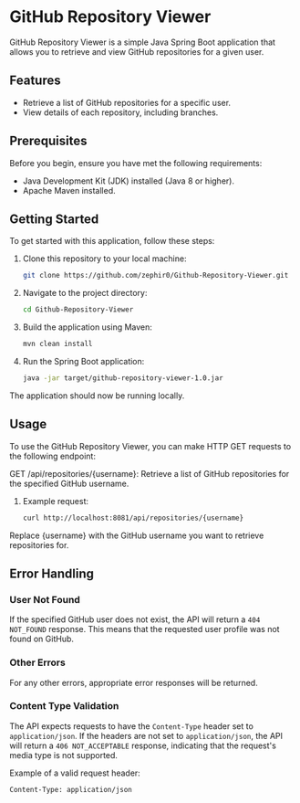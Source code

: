 # GitHub Repository Viewer

GitHub Repository Viewer is a simple Java Spring Boot application that allows you to retrieve and view GitHub
repositories for a given user.

## Features

- Retrieve a list of GitHub repositories for a specific user.
- View details of each repository, including branches.

## Prerequisites

Before you begin, ensure you have met the following requirements:

- Java Development Kit (JDK) installed (Java 8 or higher).
- Apache Maven installed.

## Getting Started

To get started with this application, follow these steps:

1. Clone this repository to your local machine:
   ```bash
   git clone https://github.com/zephir0/Github-Repository-Viewer.git
   
2. Navigate to the project directory:
    ```bash
    cd Github-Repository-Viewer
   
3. Build the application using Maven:
    ```bash
    mvn clean install

4. Run the Spring Boot application:
    ```bash
    java -jar target/github-repository-viewer-1.0.jar


The application should now be running locally.

## Usage

To use the GitHub Repository Viewer, you can make HTTP GET requests to the following endpoint:

GET /api/repositories/{username}: Retrieve a list of GitHub repositories for the specified GitHub username.

1. Example request: 
      ```bash
      curl http://localhost:8081/api/repositories/{username}

Replace {username} with the GitHub username you want to retrieve repositories for.

## Error Handling

### User Not Found

If the specified GitHub user does not exist, the API will return a `404 NOT_FOUND` response. This means that the requested user profile was not found on GitHub.

### Other Errors

For any other errors, appropriate error responses will be returned.

### Content Type Validation

The API expects requests to have the `Content-Type` header set to `application/json`. If the headers are not set to `application/json`, the API will return a `406 NOT_ACCEPTABLE` response, indicating that the request's media type is not supported.

Example of a valid request header:
```http
Content-Type: application/json

